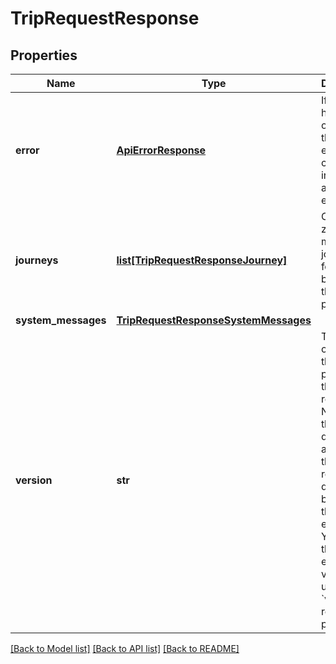 # TripRequestResponse

## Properties
Name | Type | Description | Notes
------------ | ------------- | ------------- | -------------
**error** | [**ApiErrorResponse**](ApiErrorResponse.md) | If an error has occurred, this element contains information about the error.  | [optional] 
**journeys** | [**list[TripRequestResponseJourney]**](TripRequestResponseJourney.md) | Contains zero or more journeys found based on the input parameters. | [optional] 
**system_messages** | [**TripRequestResponseSystemMessages**](TripRequestResponseSystemMessages.md) |  | [optional] 
**version** | **str** | The version of the API that provided the response. Note that if this value is different to above, then the returned data may be different than expected. You can set the expected version using the &#x60;version&#x60; request parameter.  | [optional] 

[[Back to Model list]](../README.md#documentation-for-models) [[Back to API list]](../README.md#documentation-for-api-endpoints) [[Back to README]](../README.md)


